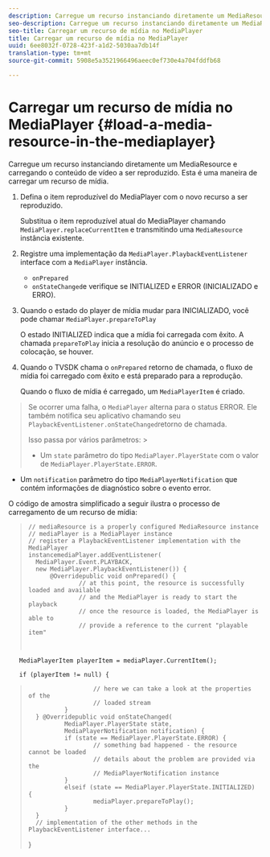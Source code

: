 ```yaml
---
description: Carregue um recurso instanciando diretamente um MediaResource e carregando o conteúdo de vídeo a ser reproduzido. Esta é uma maneira de carregar um recurso de mídia.
seo-description: Carregue um recurso instanciando diretamente um MediaResource e carregando o conteúdo de vídeo a ser reproduzido. Esta é uma maneira de carregar um recurso de mídia.
seo-title: Carregar um recurso de mídia no MediaPlayer
title: Carregar um recurso de mídia no MediaPlayer
uuid: 6ee8032f-0728-423f-a1d2-5030aa7db14f
translation-type: tm+mt
source-git-commit: 5908e5a3521966496aeec0ef730e4a704fddfb68

---
```



# Carregar um recurso de mídia no MediaPlayer {#load-a-media-resource-in-the-mediaplayer}

Carregue um recurso instanciando diretamente um MediaResource e carregando o conteúdo de vídeo a ser reproduzido. Esta é uma maneira de carregar um recurso de mídia.

1. Defina o item reproduzível do MediaPlayer com o novo recurso a ser reproduzido.

   Substitua o item reproduzível atual do MediaPlayer chamando `MediaPlayer.replaceCurrentItem` e transmitindo uma `MediaResource` instância existente.

1. Registre uma implementação da `MediaPlayer.PlaybackEventListener` interface com a `MediaPlayer` instância.

   * `onPrepared`
   * `onStateChanged`e verifique se INITIALIZED e ERROR (INICIALIZADO e ERRO).

1. Quando o estado do player de mídia mudar para INICIALIZADO, você pode chamar `MediaPlayer.prepareToPlay`

   O estado INITIALIZED indica que a mídia foi carregada com êxito. A chamada `prepareToPlay` inicia a resolução do anúncio e o processo de colocação, se houver.
1. Quando o TVSDK chama o `onPrepared` retorno de chamada, o fluxo de mídia foi carregado com êxito e está preparado para a reprodução.

   Quando o fluxo de mídia é carregado, um `MediaPlayerItem` é criado.
>Se ocorrer uma falha, o `MediaPlayer` alterna para o status ERROR. Ele também notifica seu aplicativo chamando seu `PlaybackEventListener.onStateChanged`retorno de chamada.
>
>Isso passa por vários parâmetros: >
>* Um `state` parâmetro do tipo `MediaPlayer.PlayerState` com o valor de `MediaPlayer.PlayerState.ERROR`.
   >
   >
* Um `notification` parâmetro do tipo `MediaPlayerNotification` que contém informações de diagnóstico sobre o evento error.


O código de amostra simplificado a seguir ilustra o processo de carregamento de um recurso de mídia:

>```java>
>// mediaResource is a properly configured MediaResource instance 
>// mediaPlayer is a MediaPlayer instance 
>// register a PlaybackEventListener implementation with the MediaPlayer  
>instancemediaPlayer.addEventListener( 
>   MediaPlayer.Event.PLAYBACK, 
>   new MediaPlayer.PlaybackEventListener()) { 
>       @Overridepublic void onPrepared() { 
>               // at this point, the resource is successfully loaded and available 
>               // and the MediaPlayer is ready to start the playback 
>               // once the resource is loaded, the MediaPlayer is able to 
>               // provide a reference to the current "playable item" 
> 
>        
       MediaPlayerItem playerItem = mediaPlayer.CurrentItem(); 
> 
>        
       if (playerItem != null) {     
>                       // here we can take a look at the properties of the     
>                       // loaded stream 
>               } 
>       } @Overridepublic void onStateChanged( 
>               MediaPlayer.PlayerState state,  
>               MediaPlayerNotification notification) { 
>               if (state == MediaPlayer.PlayerState.ERROR) { 
>                       // something bad happened - the resource cannot be loaded    
>                       // details about the problem are provided via the  
>                       // MediaPlayerNotification instance 
>               }  
>               elseif (state == MediaPlayer.PlayerState.INITIALIZED) {     
>                       mediaPlayer.prepareToPlay(); 
>               } 
>       } 
>       // implementation of the other methods in the PlaybackEventListener interface... 
>} 
>
>
```>


